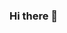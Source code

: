 ### Hi there 👋

<!--
**Pluto28/Pluto28** is a ✨ _special_ ✨ repository because its `README.md` (this file) appears on your GitHub profile.

Here are some ideas to get you started:
  - Stack smasher by day, overflower by night. 
  - When not smashing or overflowing stacks, programming functions with order of growth n^n.
-->
